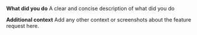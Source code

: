 **What did you do**
A clear and concise description of what did you do

**Additional context**
Add any other context or screenshots about the feature request here.
